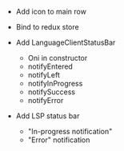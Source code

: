 - Add icon to main row
- Bind to redux store

- Add LanguageClientStatusBar
    - Oni in constructor
    - notifyEntered
    - notifyLeft
    - notifyInProgress
    - notifySuccess
    - notifyError

- Add LSP status bar
    - "In-progress notification"
    - "Error" notification

